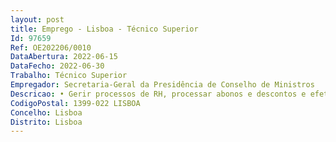 ```yaml
--- 
layout: post
title: Emprego - Lisboa - Técnico Superior
Id: 97659
Ref: OE202206/0010
DataAbertura: 2022-06-15
DataFecho: 2022-06-30
Trabalho: Técnico Superior
Empregador: Secretaria-Geral da Presidência de Conselho de Ministros
Descricao: • Gerir processos de RH, processar abonos e descontos e efetuar tarefas conexas.• Preparar informações, mensagens eletrónicas, ofícios e declarações.• Propor temáticas para atualização de FAQ'S e guias de procedimentos. • Identificar e elencar as melhorias que possam contribuir para ganhos de tempo e de qualidade de resposta.• Identificar e antecipar situações críticas.• Elaborar mapas de estimativas de encargos com pessoal.
CodigoPostal: 1399-022 LISBOA
Concelho: Lisboa
Distrito: Lisboa
--- 
```

